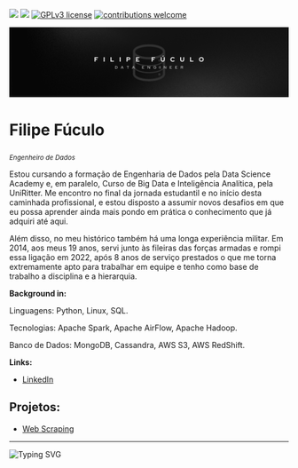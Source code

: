 [![](https://img.shields.io/badge/fuculo-linkedin-blue?style=plano)](https://www.linkedin.com/in/filipe-fuculo/) 
[![](https://img.shields.io/badge/Python-3.7%2B-green?style=plano)](https://www.python.org/downloads/release/python-365/) 
[![GPLv3 license](https://img.shields.io/badge/License-GPLv3-yellow?style=plano)](http://perso.crans.org/besson/LICENSE.html) 
[![contributions welcome](https://img.shields.io/badge/contributions-welcome-red?style=plano)](https://github.com/fuculo/Engenharia-de-Dados/issues)

<p align="center">
  <img src="Black Gradient Minimalist Corporate Business Personal Profile New LinkedIn Banner.png" >
</p>

# Filipe Fúculo
<sub>*Engenheiro de Dados*</sub>

Estou cursando a formação de Engenharia de Dados pela Data Science Academy e, em paralelo, Curso de Big Data e Inteligência Analítica, pela UniRitter. Me encontro no final da jornada estudantil e no início desta caminhada profissional, e estou disposto a assumir novos desafios em que eu possa aprender ainda mais pondo em prática o conhecimento que já adquiri até aqui.

Além disso, no meu histórico também há uma longa experiência militar. Em 2014, aos meus 19 anos, servi junto às fileiras das forças armadas e rompi essa ligação em 2022, após 8 anos de serviço prestados o que me torna extremamente apto para trabalhar em equipe e tenho como base de trabalho a disciplina e a hierarquia.




**Background in:** 
  
Linguagens: Python, Linux, SQL.

Tecnologias: Apache Spark, Apache AirFlow, Apache Hadoop.

Banco de Dados: MongoDB, Cassandra, AWS S3, AWS RedShift.

**Links:**
* [LinkedIn](https://www.linkedin.com/in/filipe-fuculo/)



## Projetos:

* [Web Scraping](https://github.com/fuculo/Engenharia-de-Dados/tree/main/Web-Scraping)






---
<img src="https://readme-typing-svg.herokuapp.com?font=Caprasimo&size=16&pause=1000&color=000000&background=FF090900&width=500&lines=ENGENHEIRO+DE+DADOS+EM+CONSTANTE+APRENDIZADO!" alt="Typing SVG" /></a>

<!---
fuculo/fuculo is a ✨ special ✨ repository because its `README.md` (this file) appears on your GitHub profile.
You can click the Preview link to take a look at your changes.
--->
